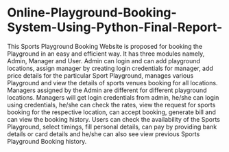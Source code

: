 # Online-Playground-Booking-System-Using-Python-Final-Report-
This Sports Playground Booking Website is proposed for booking the Playground in an easy and efficient way. It has three modules namely, Admin, Manager and User. Admin can login and can add playground locations, assign manager by creating login credentials for manager, add price details for the particular Sport Playground, manages various Playground and view the details of sports venues booking for all locations. Managers assigned by the Admin are different for different playground locations. Managers will get login credentials from admin, he/she can login using credentials, he/she can check the rates, view the request for sports booking for the respective location, can accept booking, generate bill and can view the booking history. Users can check the availability of the Sports Playground, select timings, fill personal details, can pay by providing bank details or card details and he/she can also see view previous Sports Playground Booking history.
